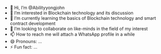 - 👋 Hi, I’m @Abilityyongjohn
- 👀 I’m interested in Blockchain technology and its discussion 
- 🌱 I’m currently learning the basics of Blockchain technology and smart contract development 
- 💞️ I’m looking to collaborate on like-minds in the field of my interest
- 📫 How to reach me will attach a WhatsApp profile in a while 
- 😄 Pronouns: ...
- ⚡ Fun fact: ...

<!---
Abilityyongjohn/Abilityyongjohn is a ✨ special ✨ repository because its `README.md` (this file) appears on your GitHub profile.
You can click the Preview link to take a look at your changes.
--->
